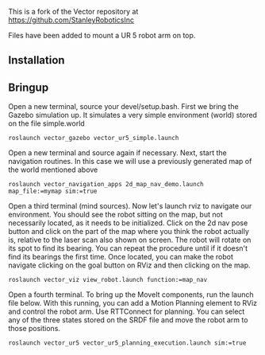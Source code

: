 This is a fork of the Vector repository at https://github.com/StanleyRoboticsInc

Files have been added to mount a UR 5 robot arm on top.

## Installation


## Bringup


Open a new terminal, source your devel/setup.bash. First we bring the Gazebo simulation up. It simulates a very simple environment (world) stored on the file simple.world
```
roslaunch vector_gazebo vector_ur5_simple.launch
```

Open a new terminal and source again if necessary. Next, start the navigation routines. In this case we will use a previously generated map of the world mentioned above

```
roslaunch vector_navigation_apps 2d_map_nav_demo.launch map_file:=mymap sim:=true
```

Open a third terminal (mind sources). Now let's launch rviz to navigate our environment. You should see the robot sitting on the map, but not necessarily located, as it needs to be initialized. Click on the 2d nav pose button and click on the part of the map where you think the robot actually is, relative to the laser scan also shown on screen. The robot will rotate on its spot to find its bearing. You can repeat the procedure until if it doesn't find its bearings the first time. Once located, you can make the robot navigate clicking on the goal button on RViz and then clicking on the map.
```
roslaunch vector_viz view_robot.launch function:=map_nav
```
Open a fourth terminal. To bring up the MoveIt components, run the launch file below. With this running, you can add a Motion Planning element to RViz and control the robot arm. Use RTTConnect for planning. You can select any of the three states stored on the SRDF file and move the robot arm to those positions.
```
roslaunch vector_ur5 vector_ur5_planning_execution.launch sim:=true
```
